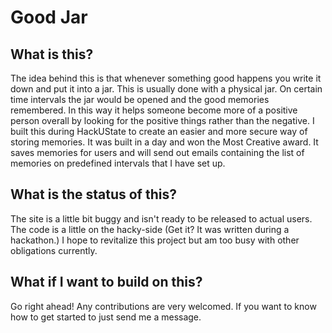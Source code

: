 Good Jar
===========

## What is this?

The idea behind this is that whenever something good happens you write it down and put it into a jar. This is usually
done with a physical jar. On certain time intervals the jar would be opened and the good memories remembered. In this way it helps someone become more of a positive person overall by looking for the positive things rather than the negative. I built this during HackUState to create an easier and more secure way of storing memories. It was built in a day and won the Most Creative award. It saves memories for users and will send out emails containing the list of memories on predefined intervals that I have set up.

## What is the status of this?

The site is a little bit buggy and isn't ready to be released to actual users. The code is a little on the hacky-side (Get it? It was written during a hackathon.) I hope to revitalize this project but am too busy with other obligations currently.

## What if I want to build on this?

Go right ahead! Any contributions are very welcomed. If you want to know how to get started to just send me a message. 
